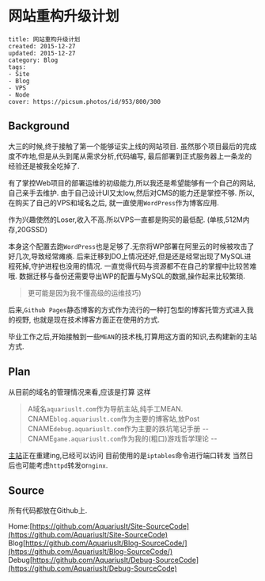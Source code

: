 # 网站重构升级计划

```metadata
title: 网站重构升级计划
created: 2015-12-27
updated: 2015-12-27
category: Blog
tags:
- Site
- Blog
- VPS
- Node
cover: https://picsum.photos/id/953/800/300
```



## Background

大三的时候,终于接触了第一个能够证实上线的网站项目.
虽然那个项目最后的完成度不咋地,但是从头到尾从需求分析,代码编写,
最后部署到正式服务器上一条龙的经验还是被我全吃掉了.

有了掌控Web项目的部署运维的初级能力,所以我还是希望能够有一个自己的网站,自己亲手去维护.
由于自己设计UI又太low,然后对CMS的能力还是掌控不够.
所以,在购买了自己的VPS和域名之后,
就一直使用`WordPress`作为博客应用.

作为兴趣使然的Loser,收入不高.所以VPS一直都是购买的最低配.
(单核,512M内存,20GSSD)

本身这个配置去跑`WordPress`也是足够了.无奈将WP部署在阿里云的时候被攻击了好几次,导致经常瘫痪.
后来迁移到DO上情况还好,但是还是经常出现了MySQL进程死掉,守护进程也没用的情况.
一直觉得代码与资源都不在自己的掌握中比较苦难哦.
数据迁移与备份还需要导出WP的配置与MySQL的数据,操作起来比较繁琐.
> 更可能是因为我不懂高级的运维技巧)

后来,`Github Pages`静态博客的方式作为流行的一种打包型的博客托管方式进入我的视野,
也就是现在技术博客方面正在使用的方式.

毕业工作之后,开始接触到一些`MEAN`的技术栈,打算用这方面的知识,去构建新的主站方式.


## Plan

从目前的域名的管理情况来看,应该是打算 这样
> A域名`aquariuslt.com`作为导航主站,纯手工MEAN.
> CNAME`blog.aquariuslt.com`作为主要的博客站,放Post
> CNAME`debug.aquariuslt.com`作为主要的跌坑笔记手册
> -- CNAME`game.aquariuslt.com`作为我的(粗口)游戏哲学理论 --

[主站](https://aquariuslt.com)正在重建ing,已经可以访问
目前使用的是`iptables`命令进行端口转发
当然日后也可能考虑`httpd`转发or`nginx`.

## Source

所有代码都放在Github上.

Home:[https://github.com/Aquariuslt/Site-SourceCode](https://github.com/Aquariuslt/Site-SourceCode)
Blog[https://github.com/Aquariuslt/Blog-SourceCode/](https://github.com/Aquariuslt/Blog-SourceCode/)
Debug[https://github.com/Aquariuslt/Debug-SourceCode](https://github.com/Aquariuslt/Debug-SourceCode)




















